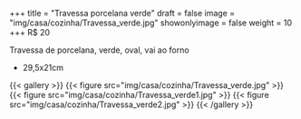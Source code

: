 +++
title = "Travessa porcelana verde"
draft = false
image = "img/casa/cozinha/Travessa_verde.jpg"
showonlyimage = false
weight = 10
+++
<span class="price">R$ 20</span>
<!--more-->
Travessa de porcelana, verde, oval, vai ao forno

- 29,5x21cm


{{< gallery >}}
{{< figure src="img/casa/cozinha/Travessa_verde.jpg" >}}
{{< figure src="img/casa/cozinha/Travessa_verde1.jpg" >}}
{{< figure src="img/casa/cozinha/Travessa_verde2.jpg" >}}
{{< /gallery >}}
